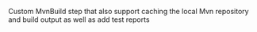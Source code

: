 Custom MvnBuild step that also support caching the local Mvn repository and build output as well as add test reports
